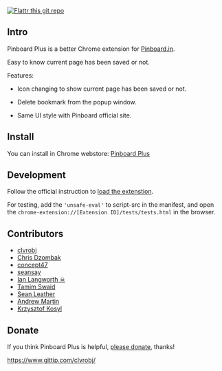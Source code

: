 [![Flattr this git repo](http://api.flattr.com/button/flattr-badge-large.png)](https://flattr.com/submit/auto?user_id=clvrobj&url=http://github.com/clvrobj/Pinboard-Plus&title=Pinboard-Plus&language=&tags=github&category=software)

Intro
-----

Pinboard Plus is a better Chrome extension for [Pinboard.in](http://pinboard.in). 

Easy to know current page has been saved or not.

Features:

* Icon changing to show current page has been saved or not.

* Delete bookmark from the popup window.

* Same UI style with Pinboard official site.


Install
-------
You can install in Chrome webstore: [Pinboard Plus](https://chrome.google.com/webstore/detail/mphdppdgoagghpmmhodmfajjlloijnbd)

Development
-----------
Follow the official instruction to [load the extenstion](https://developer.chrome.com/extensions/getstarted#unpacked).

For testing, add the `'unsafe-eval'` to script-src in the manifest, and open the `chrome-extension://[Extension ID]/tests/tests.html` in the browser.


Contributors
------------
- [clvrobj](https://github.com/clvrobj)
- [Chris Dzombak](https://github.com/cdzombak)
- [concept47](https://github.com/concept47)
- [seansay](https://github.com/seansay)
- [Ian Langworth ☠](https://github.com/statico)
- [Tamim Swaid](https://twitter.com/tamimat)
- [Sean Leather](https://github.com/spl)
- [Andrew Martin](https://github.com/sublimino)
- [Krzysztof Kosyl](https://github.com/kosqx) 

Donate
------
If you think Pinboard Plus is helpful, [please donate](https://www.gittip.com/clvrobj/), thanks!

<https://www.gittip.com/clvrobj/>
